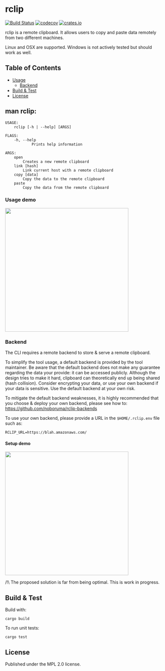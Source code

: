 # rclip

[![Build Status](https://travis-ci.org/noboruma/rclip.svg?branch=master)](https://travis-ci.org/noboruma/rclip)
[![codecov](https://codecov.io/gh/noboruma/rclip/branch/master/graph/badge.svg)](https://codecov.io/gh/noboruma/rclip)
[![crates.io](https://img.shields.io/crates/v/remote-clipboard.svg)](https://crates.io/crates/remote-clipboard)

rclip is a remote clipboard. It allows users to copy and paste data remotely from two different machines.

Linux and OSX are supported. Windows is not actively tested but should work as well.

## Table of Contents
* [Usage](#usage-demo)
    * [Backend](#backend)
* [Build & Test](#build--test)
* [License](#license)

## man rclip:

```
USAGE:
    rclip [-h | --help] [ARGS]

FLAGS:
    -h, --help
            Prints help information

ARGS:
    open
        Creates a new remote clipboard
    link [hash]
        Link current host with a remote clipboard
    copy [data]
        Copy the data to the remote clipboard
    paste
        Copy the data from the remote clipboard

```

### Usage demo
<a href="https://asciinema.org/a/342749?loop=1&autoplay=1&speed=2"><img src="https://asciinema.org/a/340483.svg" width="400"/></a>

### Backend

The CLI requires a remote backend to store & serve a remote clipboard.

To simplify the tool usage, a default backend is provided by the tool maintainer.
Be aware that the default backend does not make any guarantee regarding the data your provide: it can be accessed publicly. Although the design tries to make it hard, clipboard can theoretically end up being shared (hash collision). Consider encrypting your data, or use your own backend if your data is sensitive.
Use the default backend at your own risk.

To mitigate the default backend weaknesses, it is highly recommended that you choose & deploy your own backend, please see how to:
https://github.com/noboruma/rclip-backends

To use your own backend, please provide a URL in the `$HOME/.rclip.env` file such as:
```
RCLIP_URL=https://blah.amazonaws.com/
```
#### Setup demo

<a href="https://asciinema.org/a/340551?loop=1&autoplay=1&speed=3"><img src="https://asciinema.org/a/340551.svg" width="400"/></a>

/!\ The proposed solution is far from being optimal. This is work in progress.

## Build & Test

Build with:
```
cargo build
```

To run unit tests:
```
cargo test
```
## License

Published under the MPL 2.0 license.
